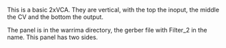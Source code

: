 This is a basic 2xVCA. They are vertical, with the top the inoput, the middle the CV and the bottom the output.

The panel is in the warrima directory, the gerber file with Filter_2 in the name. This panel has two sides.
